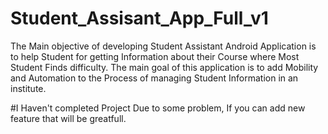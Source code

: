 # Student_Assisant_App_Full_v1

The Main objective of developing Student Assistant Android Application
is to help Student for getting  Information  about  their Course where
Most  Student Finds difficulty. The main goal of this  application is
to add Mobility  and  Automation to  the  Process  of  managing  Student
Information  in  an  institute.


#I Haven't completed Project Due to some problem, If you can add new feature that will be greatfull.

